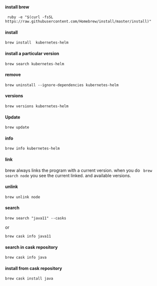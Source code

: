 #### install brew 
```
 ruby -e "$(curl -fsSL https://raw.githubusercontent.com/Homebrew/install/master/install)"
```

#### install 

`brew install  kubernetes-helm`

#### install a particular version

`brew search kubernetes-helm`

#### remove

`brew uninstall --ignore-dependencies kubernetes-helm`

#### versions 
`brew versions kubernetes-helm`

#### Update 

```
brew update
```

#### info

`brew info kubernetes-helm`


#### link 
brew always links the program with a current version.  when you do ``` brew search node```  you see the current linked. and available versions. 



#### unlink 
```brew unlink node```

#### search

```
brew search "java11" --casks
```
or 
```
brew cask info java11
```

#### search in cask repository

`brew cask info java`

#### install from cask repository

`brew cask install java`
